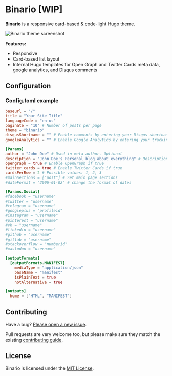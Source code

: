 # Binario [WIP]

**Binario** is a responsive card-based & code-light Hugo theme.

![Binario theme screenshot](https://github.com/vimux/binario/blob/master/images/tn.png)

**Features:**

* Responsive
* Card-based list layout
* Internal Hugo templates for Open Graph and Twitter Cards meta data, google analytics, and Disqus comments

## Configuration

### Config.toml example

```toml
baseurl = "/"
title = "Your Site Title"
languageCode = "en-us"
paginate = "10" # Number of posts per page
theme = "binario"
disqusShortname = "" # Enable comments by entering your Disqus shortname
googleAnalytics = "" # Enable Google Analytics by entering your tracking id

[Params]
author = "John Doe" # Used in meta author. Optional
description = "John Doe's Personal blog about everything" # Description of your site. Used in meta description
opengraph = true # Enable OpenGraph if true
twitter_cards = true # Enable Twitter Cards if true
cardsPerRow = 2 # Possible values: 1, 2, 3
#mainSections = ["post"] # Set main page sections
#dateFormat = "2006-01-02" # change the format of dates

[Params.Social]
#facebook = "username"
#twitter = "username"
#telegram = "username"
#googleplus = "profileid"
#instagram = "username"
#pinterest = "username"
#vk = "username"
#linkedin = "username"
#github = "username"
#gitlab = "username"
#stackoverflow = "numberid"
#mastodon = "username"

[outputFormats]
  [outputFormats.MANIFEST]
    mediaType = "application/json"
    baseName = "manifest"
    isPlainText = true
    notAlternative = true

[outputs]
  home = ["HTML", "MANIFEST"]
```

## Contributing

Have a bug? [Please open a new issue](https://github.com/vimux/binario/issues/new).

Pull requests are very welcome too, but please make sure they match the existing [contributing guide](https://github.com/vimux/binario/wiki/contributing).

## License

Binario is licensed under the [MIT License](https://github.com/vimux/binario/blob/master/LICENSE).
